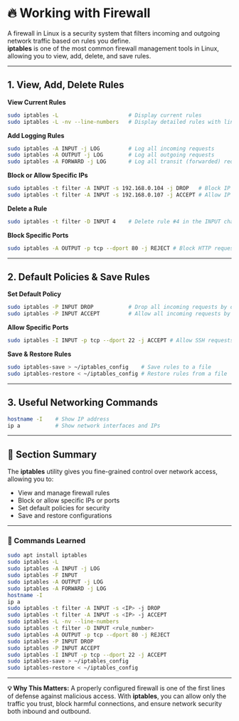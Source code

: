 # 🔥 Working with Firewall

A firewall in Linux is a security system that filters incoming and outgoing network traffic based on rules you define.  
**iptables** is one of the most common firewall management tools in Linux, allowing you to view, add, delete, and save rules.

---

## 1. View, Add, Delete Rules

**View Current Rules**
```bash
sudo iptables -L                      # Display current rules
sudo iptables -L -nv --line-numbers   # Display detailed rules with line numbers
````

**Add Logging Rules**

```bash
sudo iptables -A INPUT -j LOG         # Log all incoming requests
sudo iptables -A OUTPUT -j LOG        # Log all outgoing requests
sudo iptables -A FORWARD -j LOG       # Log all transit (forwarded) requests
```

**Block or Allow Specific IPs**

```bash
sudo iptables -t filter -A INPUT -s 192.168.0.104 -j DROP   # Block IP
sudo iptables -t filter -A INPUT -s 192.168.0.107 -j ACCEPT # Allow IP
```

**Delete a Rule**

```bash
sudo iptables -t filter -D INPUT 4    # Delete rule #4 in the INPUT chain
```

**Block Specific Ports**

```bash
sudo iptables -A OUTPUT -p tcp --dport 80 -j REJECT # Block HTTP requests
```

---

## 2. Default Policies & Save Rules

**Set Default Policy**

```bash
sudo iptables -P INPUT DROP           # Drop all incoming requests by default
sudo iptables -P INPUT ACCEPT         # Allow all incoming requests by default
```

**Allow Specific Ports**

```bash
sudo iptables -I INPUT -p tcp --dport 22 -j ACCEPT # Allow SSH requests
```

**Save & Restore Rules**

```bash
sudo iptables-save > ~/iptables_config    # Save rules to a file
sudo iptables-restore < ~/iptables_config # Restore rules from a file
```

---

## 3. Useful Networking Commands

```bash
hostname -I    # Show IP address
ip a           # Show network interfaces and IPs
```

---

## 📌 Section Summary

The **iptables** utility gives you fine-grained control over network access, allowing you to:

* View and manage firewall rules
* Block or allow specific IPs or ports
* Set default policies for security
* Save and restore configurations

---

### 📜 Commands Learned

```bash
sudo apt install iptables
sudo iptables -L
sudo iptables -A INPUT -j LOG
sudo iptables -F INPUT
sudo iptables -A OUTPUT -j LOG
sudo iptables -A FORWARD -j LOG
hostname -I
ip a
sudo iptables -t filter -A INPUT -s <IP> -j DROP
sudo iptables -t filter -A INPUT -s <IP> -j ACCEPT
sudo iptables -L -nv --line-numbers
sudo iptables -t filter -D INPUT <rule_number>
sudo iptables -A OUTPUT -p tcp --dport 80 -j REJECT
sudo iptables -P INPUT DROP
sudo iptables -P INPUT ACCEPT
sudo iptables -I INPUT -p tcp --dport 22 -j ACCEPT
sudo iptables-save > ~/iptables_config
sudo iptables-restore < ~/iptables_config
```

---

**💡 Why This Matters:**
A properly configured firewall is one of the first lines of defense against malicious access.
With **iptables**, you can allow only the traffic you trust, block harmful connections, and ensure network security both inbound and outbound.

```
